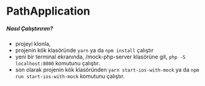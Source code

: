 # PathApplication

##### Nasıl Çalıştırırım?
- projeyi klonla,
- projenin kök klasöründe `yarn` ya da `npm install` çalıştır
- yeni bir terminal ekranında, /mock-php-server klasörüne git, `php -S localhost:8080` komutunu çalıştır.
- son olarak projenin kök klasöründen `yarn start-ios-with-mock` ya da `npm run start-ios-with-mock` komutunu çalıştır.


